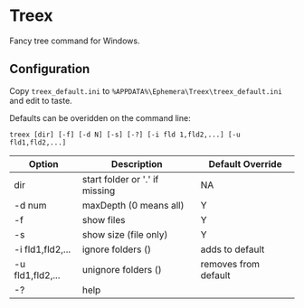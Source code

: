 # Treex
Fancy tree command for Windows.

## Configuration

Copy `treex_default.ini` to `%APPDATA%\Ephemera\Treex\treex_default.ini` and edit to taste.

Defaults can be overidden on the command line:

`treex [dir] [-f] [-d N] [-s] [-?] [-i fld 1,fld2,...] [-u fld1,fld2,...]`

Option              | Description                       | Default Override
-----------         | -----------                       | ------------------------
dir                 | start folder or '.' if missing    | NA
-d num              | maxDepth (0 means all)            | Y
-f                  | show files                        | Y
-s                  | show size (file only)             | Y
-i fld1,fld2,...    | ignore folders  ()                | adds to default
-u fld1,fld2,...    | unignore folders  ()              | removes from default
-?                  | help                              |

